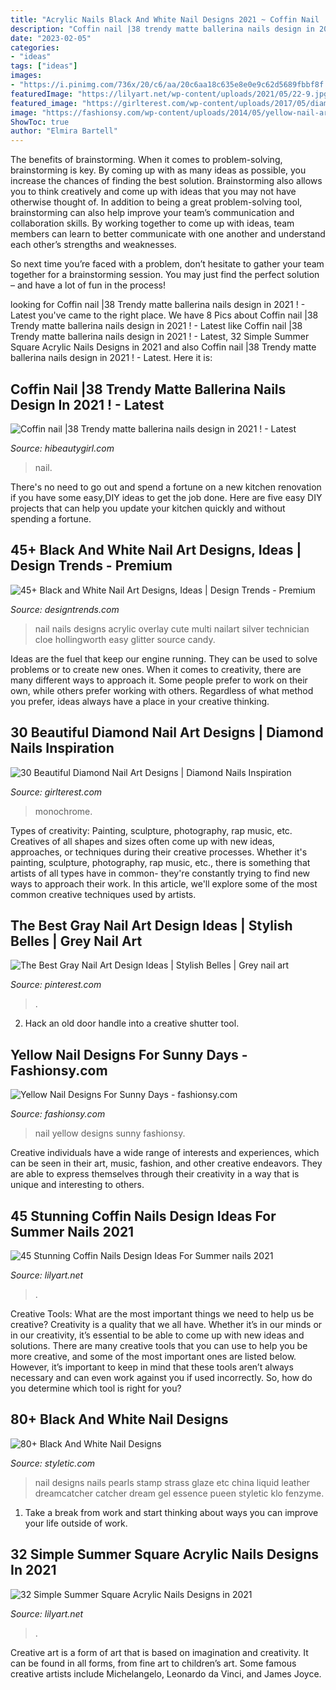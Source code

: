 ```yaml
---
title: "Acrylic Nails Black And White Nail Designs 2021 ~ Coffin Nail |38 Trendy Matte Ballerina Nails Design In 2021 !"
description: "Coffin nail |38 trendy matte ballerina nails design in 2021 !"
date: "2023-02-05"
categories:
- "ideas"
tags: ["ideas"]
images:
- "https://i.pinimg.com/736x/20/c6/aa/20c6aa18c635e8e0e9c62d5689fbbf8f.jpg"
featuredImage: "https://lilyart.net/wp-content/uploads/2021/05/22-9.jpg"
featured_image: "https://girlterest.com/wp-content/uploads/2017/05/diamond8.jpg"
image: "https://fashionsy.com/wp-content/uploads/2014/05/yellow-nail-art-designs-3.jpg"
ShowToc: true
author: "Elmira Bartell"
---
```



The benefits of brainstorming.
When it comes to problem-solving, brainstorming is key. By coming up with as many ideas as possible, you increase the chances of finding the best solution. Brainstorming also allows you to think creatively and come up with ideas that you may not have otherwise thought of.
In addition to being a great problem-solving tool, brainstorming can also help improve your team’s communication and collaboration skills. By working together to come up with ideas, team members can learn to better communicate with one another and understand each other’s strengths and weaknesses.

So next time you’re faced with a problem, don’t hesitate to gather your team together for a brainstorming session. You may just find the perfect solution – and have a lot of fun in the process!

	

		
looking for Coffin nail |38 Trendy matte ballerina nails design in 2021 ! - Latest you've came to the right place. We have 8 Pics about Coffin nail |38 Trendy matte ballerina nails design in 2021 ! - Latest like Coffin nail |38 Trendy matte ballerina nails design in 2021 ! - Latest, 32 Simple Summer Square Acrylic Nails Designs in 2021 and also Coffin nail |38 Trendy matte ballerina nails design in 2021 ! - Latest. Here it is:
		
    
## Coffin Nail |38 Trendy Matte Ballerina Nails Design In 2021 ! - Latest

<img loading=lazy src="https://hibeautygirl.com/wp-content/uploads/2021/03/28-7.jpg" onerror="this.onerror=null;this.src='https://tse1.mm.bing.net/th?id=OIP.fdbs4JdXLNfA5kYByxfsMwHaMo&amp;pid=15.1';" alt="Coffin nail |38 Trendy matte ballerina nails design in 2021 ! - Latest">

_Source: hibeautygirl.com_

>nail. 

	

There's no need to go out and spend a fortune on a new kitchen renovation if you have some easy,DIY ideas to get the job done. Here are five easy DIY projects that can help you update your kitchen quickly and without spending a fortune.

    
## 45+ Black And White Nail Art Designs, Ideas | Design Trends - Premium

<img loading=lazy src="https://images.designtrends.com/wp-content/uploads/2015/10/05095947/Black-and-White-Acrylic-Nail-Design11.jpg" onerror="this.onerror=null;this.src='https://tse1.mm.bing.net/th?id=OIP.TQxTTLJcCL1PJLwXPBQQyAHaFj&amp;pid=15.1';" alt="45+ Black and White Nail Art Designs, Ideas | Design Trends - Premium">

_Source: designtrends.com_

>nail nails designs acrylic overlay cute multi nailart silver technician cloe hollingworth easy glitter source candy. 

	

Ideas are the fuel that keep our engine running. They can be used to solve problems or to create new ones. When it comes to creativity, there are many different ways to approach it. Some people prefer to work on their own, while others prefer working with others. Regardless of what method you prefer, ideas always have a place in your creative thinking.

    
## 30 Beautiful Diamond Nail Art Designs | Diamond Nails Inspiration

<img loading=lazy src="https://girlterest.com/wp-content/uploads/2017/05/diamond8.jpg" onerror="this.onerror=null;this.src='https://tse3.mm.bing.net/th?id=OIP.pxAoAlBFkQL3y8CuZScYUAHaHa&amp;pid=15.1';" alt="30 Beautiful Diamond Nail Art Designs | Diamond Nails Inspiration">

_Source: girlterest.com_

>monochrome. 

	

Types of creativity: Painting, sculpture, photography, rap music, etc.
Creatives of all shapes and sizes often come up with new ideas, approaches, or techniques during their creative processes. Whether it's painting, sculpture, photography, rap music, etc., there is something that artists of all types have in common- they're constantly trying to find new ways to approach their work. In this article, we'll explore some of the most common creative techniques used by artists.

    
## The Best Gray Nail Art Design Ideas | Stylish Belles | Grey Nail Art

<img loading=lazy src="https://i.pinimg.com/736x/20/c6/aa/20c6aa18c635e8e0e9c62d5689fbbf8f.jpg" onerror="this.onerror=null;this.src='https://tse4.mm.bing.net/th?id=OIP.ChG7o0jw73Ej_zmqxmHAsQHaJ3&amp;pid=15.1';" alt="The Best Gray Nail Art Design Ideas | Stylish Belles | Grey nail art">

_Source: pinterest.com_

>. 

	

2. Hack an old door handle into a creative shutter tool.

    
## Yellow Nail Designs For Sunny Days - Fashionsy.com

<img loading=lazy src="https://fashionsy.com/wp-content/uploads/2014/05/yellow-nail-art-designs-3.jpg" onerror="this.onerror=null;this.src='https://tse4.mm.bing.net/th?id=OIP.TdmkpX7o_8hQmYIN4XK-RQHaFj&amp;pid=15.1';" alt="Yellow Nail Designs For Sunny Days - fashionsy.com">

_Source: fashionsy.com_

>nail yellow designs sunny fashionsy. 

	

Creative individuals have a wide range of interests and experiences, which can be seen in their art, music, fashion, and other creative endeavors. They are able to express themselves through their creativity in a way that is unique and interesting to others.

    
## 45 Stunning Coffin Nails Design Ideas For Summer Nails 2021

<img loading=lazy src="https://lilyart.net/wp-content/uploads/2021/05/22-9.jpg" onerror="this.onerror=null;this.src='https://tse4.mm.bing.net/th?id=OIP.5I-otoqsEoANKQAOORZsPAHaLH&amp;pid=15.1';" alt="45 Stunning Coffin Nails Design Ideas For Summer nails 2021">

_Source: lilyart.net_

>. 

	

Creative Tools: What are the most important things we need to help us be creative?
Creativity is a quality that we all have. Whether it’s in our minds or in our creativity, it’s essential to be able to come up with new ideas and solutions. There are many creative tools that you can use to help you be more creative, and some of the most important ones are listed below. However, it’s important to keep in mind that these tools aren’t always necessary and can even work against you if used incorrectly. So, how do you determine which tool is right for you?

    
## 80+ Black And White Nail Designs

<img loading=lazy src="http://styletic.com/wp-content/uploads/2015/12/5-black-and-white-nail-designs.jpg" onerror="this.onerror=null;this.src='https://tse1.mm.bing.net/th?id=OIP.cpE1QAuQkx_dVGqvF3g33gHaKO&amp;pid=15.1';" alt="80+ Black And White Nail Designs">

_Source: styletic.com_

>nail designs nails pearls stamp strass glaze etc china liquid leather dreamcatcher catcher dream gel essence pueen styletic klo fenzyme. 

	

1. Take a break from work and start thinking about ways you can improve your life outside of work.

    
## 32 Simple Summer Square Acrylic Nails Designs In 2021

<img loading=lazy src="https://lilyart.net/wp-content/uploads/2021/05/5-13-768x1152.jpg" onerror="this.onerror=null;this.src='https://tse3.mm.bing.net/th?id=OIP.Xm4AzMwE036PrlrWfCxeEAHaLH&amp;pid=15.1';" alt="32 Simple Summer Square Acrylic Nails Designs in 2021">

_Source: lilyart.net_

>. 

	

Creative art is a form of art that is based on imagination and creativity. It can be found in all forms, from fine art to children’s art. Some famous creative artists include Michelangelo, Leonardo da Vinci, and James Joyce.

